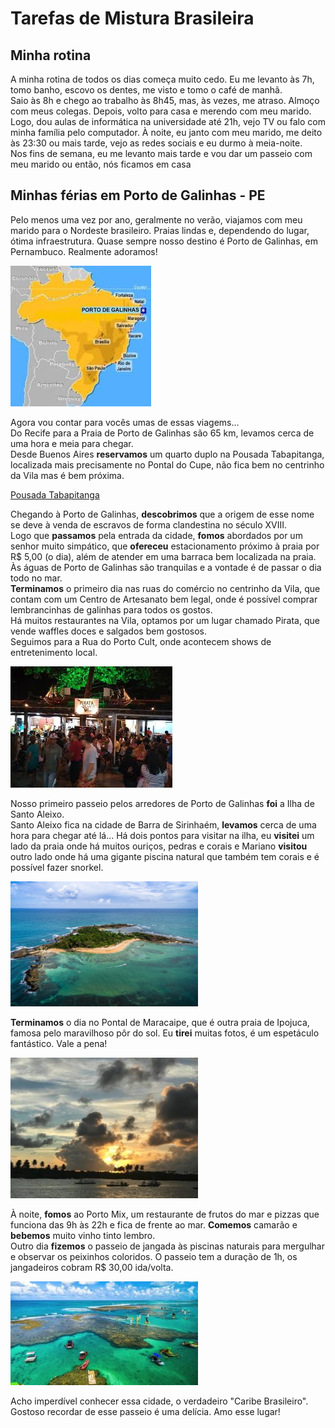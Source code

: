 # Tarefas de Mistura Brasileira

## Minha rotina

A minha rotina de todos os dias começa muito cedo. Eu me levanto às 7h, tomo banho, escovo os dentes, me visto e tomo o café de manhã. \
Saio às 8h e chego ao trabalho às 8h45, mas, às vezes, me atraso. Almoço com meus colegas. Depois, volto para casa e merendo com meu marido. \
Logo, dou aulas de informática na universidade até 21h, vejo TV ou falo com minha família pelo computador. À noite, eu janto com meu marido, me deito às 23:30 ou mais tarde, vejo as redes sociais e eu durmo à meia-noite. \
Nos fins de semana, eu me levanto mais tarde e vou dar um passeio com meu marido ou então, nós ficamos em casa

## Minhas férias em Porto de Galinhas - PE

Pelo menos uma vez por ano, geralmente no verão, viajamos com meu marido para o Nordeste brasileiro. Praias lindas e, dependendo do lugar, ótima infraestrutura. Quase sempre nosso destino é Porto de Galinhas, em Pernambuco. Realmente adoramos!

![Mapa](../img/mapa.jpeg)

Agora vou contar para vocês umas de essas viagems... \
Do Recife para a Praia de Porto de Galinhas são 65 km, levamos cerca de uma hora e meia para chegar. \
Desde Buenos Aires **reservamos** um quarto duplo na Pousada Tabapitanga, localizada mais precisamente no Pontal do Cupe, não fica bem no centrinho da Vila mas é bem próxima.

[Pousada Tabapitanga](https://tabapitanga.com.br/)

Chegando à Porto de Galinhas, **descobrimos** que a origem de esse nome se deve à venda de escravos de forma clandestina no século XVIII. \
Logo que **passamos** pela entrada da cidade, **fomos** abordados por um senhor muito simpático, que **ofereceu** estacionamento próximo à praia por R$ 5,00 (o dia), além de atender em uma barraca bem localizada na praia. \
Às águas de Porto de Galinhas são tranquilas e a vontade é de passar o dia todo no mar. \
**Terminamos** o primeiro dia nas ruas do comércio no centrinho da Vila, que contam com um Centro de Artesanato bem legal, onde é possível comprar lembrancinhas de galinhas para todos os gostos. \
Há muitos restaurantes na Vila, optamos por um lugar chamado Pirata, que vende waffles doces e salgados bem gostosos. \
Seguimos para a Rua do Porto Cult, onde acontecem shows de entretenimento local.

![Restaurante Pirata](../img/pirata.jpeg)

Nosso primeiro passeio pelos arredores de Porto de Galinhas **foi** a Ilha de Santo Aleixo. \
Santo Aleixo fica na cidade de Barra de Sirinhaém, **levamos** cerca de uma hora para chegar até lá... Há dois pontos para visitar na ilha, eu **visitei** um lado da praia onde há muitos ouriços, pedras e corais e Mariano **visitou** outro lado onde há uma gigante piscina natural que também tem corais e é possível fazer snorkel.

![Ilha de Santo Aleixo](../img/aleixo.png)

**Terminamos** o dia no Pontal de Maracaipe, que é outra praia de Ipojuca, famosa pelo maravilhoso pôr do sol. Eu **tirei** muitas fotos, é um espetáculo fantástico. Vale a pena!

![Pontal de Maracaipe](../img/maracaipe.jpg)

À noite, **fomos** ao Porto Mix, um restaurante de frutos do mar e pizzas que funciona das 9h às 22h e fica de frente ao mar. **Comemos** camarão e **bebemos** muito vinho tinto lembro. \
Outro dia **fizemos** o passeio de jangada às piscinas naturais para mergulhar e observar os peixinhos coloridos. O passeio tem a duração de 1h, os jangadeiros cobram R$ 30,00 ida/volta.

![Piscinas naturais](../img/piscinas.jpg)

Acho imperdível conhecer essa cidade, o verdadeiro "Caribe Brasileiro". Gostoso recordar de esse passeio é uma delícia. Amo esse lugar!
